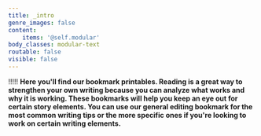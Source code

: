 ```yaml
---
title: _intro
genre_images: false
content:
    items: '@self.modular'
body_classes: modular-text
routable: false
visible: false
---
```


!!!!! **Here you'll find our bookmark printables. Reading is a great way to strengthen your own writing because you can analyze what works and why it is working. These bookmarks will help you keep an eye out for certain story elements. You can use our general editing bookmark for the most common writing tips or the more specific ones if you're looking to work on certain writing elements.**